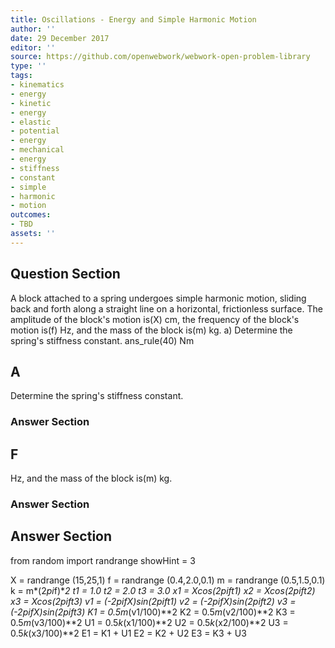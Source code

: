 ```yaml
---
title: Oscillations - Energy and Simple Harmonic Motion
author: ''
date: 29 December 2017
editor: ''
source: https://github.com/openwebwork/webwork-open-problem-library
type: ''
tags:
- kinematics
- energy
- kinetic
- energy
- elastic
- potential
- energy
- mechanical
- energy
- stiffness
- constant
- simple
- harmonic
- motion
outcomes:
- TBD
assets: ''
---
```


## Question Section 

A block attached to a spring undergoes simple harmonic motion, sliding back and forth along a straight line on a horizontal, frictionless surface. The amplitude of the block's motion is(X) cm, the frequency of the block's motion is(f) Hz, and the mass of the block is(m) kg.
a) Determine the spring's stiffness constant.
ans_rule(40) Nm
## A
Determine the spring's stiffness constant.
### Answer Section
## F
Hz, and the mass of the block is(m) kg.
### Answer Section


## Answer Section

from random import randrange
showHint = 3

X = randrange (15,25,1)
f = randrange (0.4,2.0,0.1)
m = randrange (0.5,1.5,0.1)
k = m*(2*pi*f)**2
t1 = 1.0
t2 = 2.0
t3 = 3.0
x1 = X*cos(2*pi*f*t1)
x2 = X*cos(2*pi*f*t2)
x3 = X*cos(2*pi*f*t3)
v1 = (-2*pi*f*X)*sin(2*pi*f*t1)
v2 = (-2*pi*f*X)*sin(2*pi*f*t2)
v3 = (-2*pi*f*X)*sin(2*pi*f*t3)
K1 = 0.5*m*(v1/100)**2
K2 = 0.5*m*(v2/100)**2
K3 = 0.5*m*(v3/100)**2
U1 = 0.5*k*(x1/100)**2
U2 = 0.5*k*(x2/100)**2
U3 = 0.5*k*(x3/100)**2
E1 = K1 + U1
E2 = K2 + U2
E3 = K3 + U3